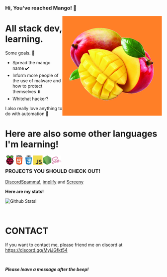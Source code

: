 ### Hi, You've reached Mango! 🥭

<img align="right" alt="PNG" src="https://raw.githubusercontent.com/mangoess/mangoess/main/Assets/mangopng2.png" width="320" height="320" />

# All stack dev, learning.
Some goals. 🥅


- Spread the mango name ✔️
- Inform more people of the use of malware and how to protect themselves ⏸️
- Whitehat hacker?

I also really love anything to do with automation 🤖

# Here are also some other languages I'm learning!

<img align="left" alt="raspberry-pi" width="30px" src="https://raw.githubusercontent.com/github/explore/80688e429a7d4ef2fca1e82350fe8e3517d3494d/topics/raspberry-pi/raspberry-pi.png" />
<img align="left" alt="HTML5" width="30px" src="https://raw.githubusercontent.com/github/explore/80688e429a7d4ef2fca1e82350fe8e3517d3494d/topics/html/html.png" />
<img align="left" alt="CSS3" width="30px" src="https://raw.githubusercontent.com/github/explore/80688e429a7d4ef2fca1e82350fe8e3517d3494d/topics/css/css.png" />
<img align="left" alt="JavaScript" width="30px" src="https://raw.githubusercontent.com/github/explore/80688e429a7d4ef2fca1e82350fe8e3517d3494d/topics/javascript/javascript.png" />
<img align="left" alt="Node.js" width="30px" src="https://raw.githubusercontent.com/github/explore/80688e429a7d4ef2fca1e82350fe8e3517d3494d/topics/nodejs/nodejs.png" />
<img align="left" alt="Sass" width="30px" src="https://raw.githubusercontent.com/github/explore/80688e429a7d4ef2fca1e82350fe8e3517d3494d/topics/sass/sass.png" />

<br />

### PROJECTS YOU SHOULD CHECK OUT!

[DiscordSpamma!](https://github.com/mangoess/DiscordSpama), 
[implify](https://github.com/mangoess/implify) and
[Screeny](https://github.com/mangoess/Screeny)

****Here are my stats!****

![Github Stats!](https://github-readme-stats.vercel.app/api?username=mangoess&show_icons=true&theme=cobalt)

<br />

# CONTACT
If you want to contact me, please friend me on discord at https://discord.gg/MyjJGfkt54

<br />

***Please leave a message after the beep!***
